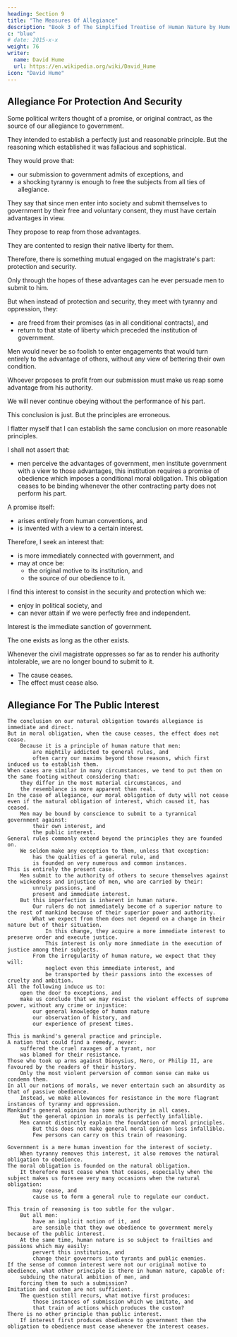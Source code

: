 ```yaml
---
heading: Section 9
title: "The Measures Of Allegiance"
description: "Book 3 of The Simplified Treatise of Human Nature by Hume"
c: "blue"
# date: 2015-x-x
weight: 76
writer:
  name: David Hume
  url: https://en.wikipedia.org/wiki/David_Hume
icon: "David Hume"
---
```




## Allegiance For Protection And Security

Some political writers thought of a promise, or original contract, as the source of our allegiance to government.

They intended to establish a perfectly just and reasonable principle. But the reasoning which established it was fallacious and sophistical.

They would prove that:
- our submission to government admits of exceptions, and
- a shocking tyranny is enough to free the subjects from all ties of allegiance.

They say that since men enter into society and submit themselves to government by their free and voluntary consent, they must have certain advantages in view.

They propose to reap from those advantages.

They are contented to resign their native liberty for them.

Therefore, there is something mutual engaged on the magistrate's part: protection and security.

Only through the hopes of these advantages can he ever persuade men to submit to him.

But when instead of protection and security, they meet with tyranny and oppression, they:
- are freed from their promises (as in all conditional contracts), and
- return to that state of liberty which preceded the institution of government.

Men would never be so foolish to enter engagements that would turn entirely to the advantage of others, without any view of bettering their own condition.

Whoever proposes to profit from our submission must make us reap some advantage from his authority.

We will never continue obeying without the performance of his part.

This conclusion is just. But the principles are erroneous.

I flatter myself that I can establish the same conclusion on more reasonable principles.

I shall not assert that:
- men perceive the advantages of government,
        men institute government with a view to those advantages,
        this institution requires a promise of obedience which imposes a conditional moral obligation.
            This obligation ceases to be binding whenever the other contracting party does not perform his part.
    
A promise itself:
- arises entirely from human conventions, and
- is invented with a view to a certain interest.

Therefore, I seek an interest that:
- is more immediately connected with government, and
- may at once be:
  - the original motive to its institution, and
  - the source of our obedience to it.

I find this interest to consist in the security and protection which we:
- enjoy in political society, and
- can never attain if we were perfectly free and independent.

Interest is the immediate sanction of government.

The one exists as long as the other exists.

Whenever the civil magistrate oppresses so far as to render his authority intolerable, we are no longer bound to submit to it.
- The cause ceases.
- The effect must cease also.


## Allegiance For The Public Interest

    The conclusion on our natural obligation towards allegiance is immediate and direct.
    But in moral obligation, when the cause ceases, the effect does not cease.
        Because it is a principle of human nature that men:
            are mightily addicted to general rules, and
            often carry our maxims beyond those reasons, which first induced us to establish them.
    When cases are similar in many circumstances, we tend to put them on the same footing without considering that:
        they differ in the most material circumstances, and
        the resemblance is more apparent than real.
    In the case of allegiance, our moral obligation of duty will not cease even if the natural obligation of interest, which caused it, has ceased.
        Men may be bound by conscience to submit to a tyrannical government against:
            their own interest, and
            the public interest.
    General rules commonly extend beyond the principles they are founded on.
        We seldom make any exception to them, unless that exception:
            has the qualities of a general rule, and
            is founded on very numerous and common instances.
    This is entirely the present case.
        Men submit to the authority of others to secure themselves against the wickedness and injustice of men, who are carried by their:
            unruly passions, and
            present and immediate interest.
        But this imperfection is inherent in human nature.
            Our rulers do not immediately become of a superior nature to the rest of mankind because of their superior power and authority.
            What we expect from them does not depend on a change in their nature but of their situation.
                In this change, they acquire a more immediate interest to preserve order and execute justice.
                This interest is only more immediate in the execution of justice among their subjects.
            From the irregularity of human nature, we expect that they will:
                neglect even this immediate interest, and
                be transported by their passions into the excesses of cruelty and ambition.
    All the following induce us to:
        open the door to exceptions, and
        make us conclude that we may resist the violent effects of supreme power, without any crime or injustice:
            our general knowledge of human nature
            our observation of history, and
            our experience of present times.

    This is mankind's general practice and principle.
    A nation that could find a remedy, never:
        suffered the cruel ravages of a tyrant, nor
        was blamed for their resistance.
    Those who took up arms against Dionysius, Nero, or Philip II, are favoured by the readers of their history.
        Only the most violent perversion of common sense can make us condemn them.
    In all our notions of morals, we never entertain such an absurdity as that of passive obedience.
        Instead, we make allowances for resistance in the more flagrant instances of tyranny and oppression.
    Mankind's general opinion has some authority in all cases.
        But the general opinion in morals is perfectly infallible.
        Men cannot distinctly explain the foundation of moral principles.
            But this does not make general moral opinion less infallible.
            Few persons can carry on this train of reasoning.

    Government is a mere human invention for the interest of society.
        When tyranny removes this interest, it also removes the natural obligation to obedience.
    The moral obligation is founded on the natural obligation.
        It therefore must cease when that ceases, especially when the subject makes us foresee very many occasions when the natural obligation:
            may cease, and
            cause us to form a general rule to regulate our conduct.

    This train of reasoning is too subtle for the vulgar.
        But all men:
            have an implicit notion of it, and
            are sensible that they owe obedience to government merely because of the public interest.
        At the same time, human nature is so subject to frailties and passions which may easily:
            pervert this institution, and
            change their governors into tyrants and public enemies.
    If the sense of common interest were not our original motive to obedience, what other principle is there in human nature, capable of:
        subduing the natural ambition of men, and
        forcing them to such a submission?
    Imitation and custom are not sufficient.
        The question still recurs, what motive first produces:
            those instances of submission which we imitate, and
            that train of actions which produces the custom?
    There is no other principle than public interest.
        If interest first produces obedience to government then the obligation to obedience must cease whenever the interest ceases.

